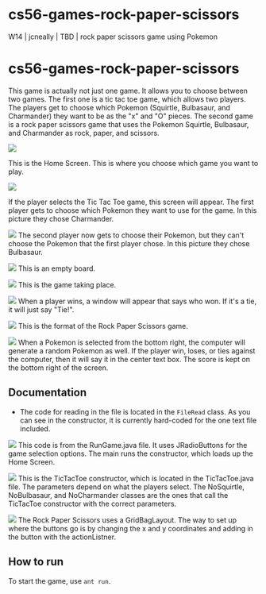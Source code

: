 cs56-games-rock-paper-scissors
==============================

W14 | jcneally | TBD | rock paper scissors game using Pokemon


# cs56-games-rock-paper-scissors

This game is actually not just one game. It allows you to choose between two games. The first one is a tic tac toe game, which allows two players. The players get to choose which Pokemon (Squirtle, Bulbasaur, and Charmander) they want to be as the "x" and "O" pieces. The second game is a rock paper scissors game that uses the Pokemon Squirtle, Bulbasaur, and Charmander as rock, paper, and scissors.

![](http://i.imgur.com/qDigMC5.jpg)

This is the Home Screen. This is where you choose which game you want to play.





![](http://i.imgur.com/h5i4VaL.jpg)

If the player selects the Tic Tac Toe game, this screen will appear.
The first player gets to choose which Pokemon they want to use for the game. In this picture they chose Charmander.

![](http://i.imgur.com/8jP7SRC.jpg)
The second player now gets to choose their Pokemon, but they can't choose the Pokemon that the first player chose. In this picture they chose Bulbasaur.

![](http://i.imgur.com/XjD5ydT.jpg)
This is an empty board.

![](http://i.imgur.com/NBk6c2a.jpg])
This is the game taking place. 

![](http://i.imgur.com/2krgqty.jpg)
When a player wins, a window will appear that says who won. If it's a tie, it will just say "Tie!".

![](http://i.imgur.com/7B8GJ3b.jpg)
This is the format of the Rock Paper Scissors game. 

![](http://i.imgur.com/rfJGuJZ.png)
When a Pokemon is selected from the bottom right, the computer will generate a random Pokemon as well. If the player win, loses, or ties against the computer, then it will say it in the center text box. The score is kept on the bottom right of the screen.




## Documentation

* The code for reading in the file is located in the `FileRead` class. As you can see in the constructor, it is currently hard-coded for the one text file included. 


![](http://i.imgur.com/iWmslPQ.jpg)
This code is from the RunGame.java file. It uses JRadioButtons for the game selection options. The main runs the constructor, which loads up the Home Screen.

![](http://i.imgur.com/5m9rejB.jpg)
This is the TicTacToe constructor, which is located in the TicTacToe.java file. The parameters depend on what the players select. The NoSquirtle, NoBulbasaur, and NoCharmander classes are the ones that call the TicTacToe constructor with the correct parameters.

![](http://i.imgur.com/wKcI5Ax.jpg)
The Rock Paper Scissors uses a GridBagLayout. The way to set up where the buttons go is by changing the x and y coordinates and adding in the button with the actionListner.

## How to run 
To start the game, use `ant run`. 